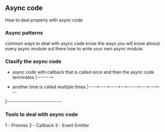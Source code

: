 ## Async code

How to deal properly with async code

### Async patterns

common ways to deal with async code
know the ways you will know almost every async module out there
how to write your own async module.

### Clasify the async code

- async code with callback that is called once and then the async code terminates
|-------+

- another time is called multiple times
|----+----+----+--+-----+---+---+---


|----------------------------

### Tools to deal with async code

1 - Promise
2 - Callback
3 - Event Emitter
